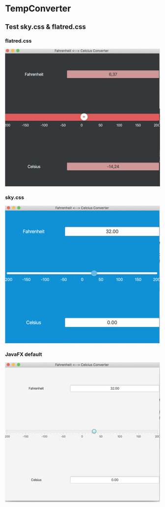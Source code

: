 # TempConverter

## Test sky.css & flatred.css

### flatred.css
![alt text](image/flatred.png)

### sky.css
![alt text](image/sky.png)

### JavaFX default
![alt text](image/default.png)